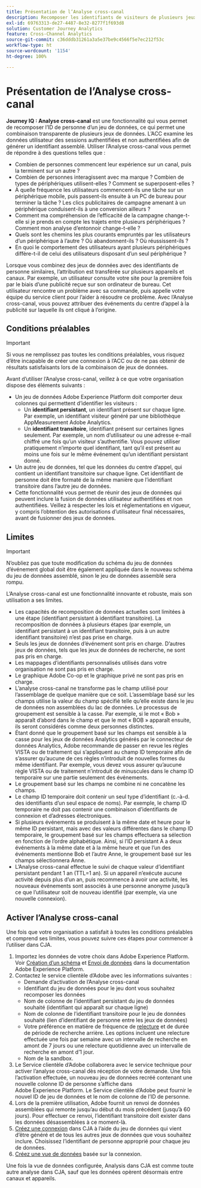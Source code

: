 ```yaml
---
title: Présentation de l’Analyse cross-canal
description: Recomposer les identifiants de visiteurs de plusieurs jeux de données pour regrouper les visiteurs.
exl-id: 69763313-de27-4487-8e32-8277f1f693d8
solution: Customer Journey Analytics
feature: Cross-Channel Analytics
source-git-commit: c36dddb31261a3a5e37be9c4566f5e7ec212f53c
workflow-type: ht
source-wordcount: '1154'
ht-degree: 100%

---
```


# Présentation de l’Analyse cross-canal

**Journey IQ : Analyse cross-canal** est une fonctionnalité qui vous permet de recomposer l’ID de personne d’un jeu de données, ce qui permet une combinaison transparente de plusieurs jeux de données. L’ACC examine les données utilisateur des sessions authentifiées et non authentifiées afin de générer un identifiant assemblé. Utiliser l’Analyse cross-canal vous permet de répondre à des questions telles que :

* Combien de personnes commencent leur expérience sur un canal, puis la terminent sur un autre ?
* Combien de personnes interagissent avec ma marque ? Combien de types de périphériques utilisent-elles ? Comment se superposent-elles ?
* À quelle fréquence les utilisateurs commencent-ils une tâche sur un périphérique mobile, puis passent-ils ensuite à un PC de bureau pour terminer la tâche ? Les clics publicitaires de campagne amenant à un périphérique conduisent-ils à une conversion ailleurs ?
* Comment ma compréhension de l’efficacité de la campagne change-t-elle si je prends en compte les trajets entre plusieurs périphériques ? Comment mon analyse d’entonnoir change-t-elle ?
* Quels sont les chemins les plus courants empruntés par les utilisateurs d’un périphérique à l’autre ? Où abandonnent-ils ? Où réussissent-ils ?
* En quoi le comportement des utilisateurs ayant plusieurs périphériques diffère-t-il de celui des utilisateurs disposant d’un seul périphérique ?

Lorsque vous combinez des jeux de données avec des identifiants de personne similaires, l’attribution est transférée sur plusieurs appareils et canaux. Par exemple, un utilisateur consulte votre site pour la première fois par le biais d’une publicité reçue sur son ordinateur de bureau. Cet utilisateur rencontre un problème avec sa commande, puis appelle votre équipe du service client pour l’aider à résoudre ce problème. Avec l’Analyse cross-canal, vous pouvez attribuer des événements du centre d’appel à la publicité sur laquelle ils ont cliqué à l’origine.

## Conditions préalables

>[!IMPORTANT]
>
>Si vous ne remplissez pas toutes les conditions préalables, vous risquez dʼêtre incapable de créer une connexion à l’ACC ou de ne pas obtenir de résultats satisfaisants lors de la combinaison de jeux de données.

Avant d’utiliser l’Analyse cross-canal, veillez à ce que votre organisation dispose des éléments suivants :

* Un jeu de données Adobe Experience Platform doit comporter deux colonnes qui permettent d’identifier les visiteurs :
   * Un **identifiant persistant**, un identifiant présent sur chaque ligne. Par exemple, un identifiant visiteur généré par une bibliothèque AppMeasurement Adobe Analytics.
   * Un **identifiant transitoire**, identifiant présent sur certaines lignes seulement. Par exemple, un nom d’utilisateur ou une adresse e-mail chiffré une fois qu’un visiteur s’authentifie. Vous pouvez utiliser pratiquement n’importe quel identifiant, tant qu’il est présent au moins une fois sur le même événement qu’un identifiant persistant donné.
* Un autre jeu de données, tel que les données du centre d’appel, qui contient un identifiant transitoire sur chaque ligne. Cet identifiant de personne doit être formaté de la même manière que l’identifiant transitoire dans l’autre jeu de données.
* Cette fonctionnalité vous permet de réunir des jeux de données qui peuvent inclure la fusion de données utilisateur authentifiées et non authentifiées. Veillez à respecter les lois et réglementations en vigueur, y compris lʼobtention des autorisations dʼutilisateur final nécessaires, avant de fusionner des jeux de données.

## Limites

>[!IMPORTANT]
>
>N’oubliez pas que toute modification du schéma du jeu de données d’événement global doit être également appliquée dans le nouveau schéma du jeu de données assemblé, sinon le jeu de données assemblé sera rompu.

L’Analyse cross-canal est une fonctionnalité innovante et robuste, mais son utilisation a ses limites.

* Les capacités de recomposition de données actuelles sont limitées à une étape (identifiant persistant à identifiant transitoire). La recomposition de données à plusieurs étapes (par exemple, un identifiant persistant à un identifiant transitoire, puis à un autre identifiant transitoire) n’est pas prise en charge.
* Seuls les jeux de données dʼévénement sont pris en charge. D’autres jeux de données, tels que les jeux de données de recherche, ne sont pas pris en charge.
* Les mappages d’identifiants personnalisés utilisés dans votre organisation ne sont pas pris en charge.
* Le graphique Adobe Co-op et le graphique privé ne sont pas pris en charge.
* Lʼanalyse cross-canal ne transforme pas le champ utilisé pour lʼassemblage de quelque manière que ce soit. Lʼassemblage basé sur les champs utilise la valeur du champ spécifié telle quʼelle existe dans le jeu de données non assemblées du lac de données. Le processus de groupement est sensible à la casse. Par exemple, si le mot « Bob » apparaît dʼabord dans le champ et que le mot « BOB » apparaît ensuite, ils seront considérés comme deux personnes distinctes.
* Étant donné que le groupement basé sur les champs est sensible à la casse pour les jeux de données Analytics générés par le connecteur de données Analytics, Adobe recommande de passer en revue les règles VISTA ou de traitement qui sʼappliquent au champ ID temporaire afin de sʼassurer quʼaucune de ces règles nʼintroduit de nouvelles formes du même identifiant. Par exemple, vous devez vous assurer quʼaucune règle VISTA ou de traitement nʼintroduit de minuscules dans le champ ID temporaire sur une partie seulement des événements.
* Le groupement basé sur les champs ne combine ni ne concatène les champs.
* Le champ ID temporaire doit contenir un seul type dʼidentifiant (c.-à-d. des identifiants dʼun seul espace de noms). Par exemple, le champ ID temporaire ne doit pas contenir une combinaison dʼidentifiants de connexion et dʼadresses électroniques.
* Si plusieurs événements se produisent à la même date et heure pour le même ID persistant, mais avec des valeurs différentes dans le champ ID temporaire, le groupement basé sur les champs effectuera sa sélection en fonction de lʼordre alphabétique. Ainsi, si lʼID persistant A a deux événements à la même date et à la même heure et que lʼun des événements mentionne Bob et lʼautre Anne, le groupement basé sur les champs sélectionnera Anne.
* L’Analyse cross-canal effectue le suivi de chaque valeur d’identifiant persistant pendant 1 an (TTL=1 an). Si un appareil n’exécute aucune activité depuis plus d’un an, puis recommence à avoir une activité, les nouveaux événements sont associés à une personne anonyme jusqu’à ce que l’utilisateur soit de nouveau identifié (par exemple, via une nouvelle connexion).


## Activer l’Analyse cross-canal

Une fois que votre organisation a satisfait à toutes les conditions préalables et comprend ses limites, vous pouvez suivre ces étapes pour commencer à lʼutiliser dans CJA.

1. Importez les données de votre choix dans Adobe Experience Platform. Voir [Création d’un schéma](https://experienceleague.adobe.com/docs/experience-platform/xdm/tutorials/create-schema-ui.html?lang=fr) et [Envoi de données](https://experienceleague.adobe.com/docs/experience-platform/ingestion/home.html?lang=fr) dans la documentation Adobe Experience Platform.
1. Contactez le service clientèle d’Adobe avec les informations suivantes :
   * Demande d’activation de l’Analyse cross-canal
   * Identifiant du jeu de données pour le jeu dont vous souhaitez recomposer les données
   * Nom de colonne de l’identifiant persistant du jeu de données souhaité (identifiant qui apparaît sur chaque ligne)
   * Nom de colonne de l’identifiant transitoire pour le jeu de données souhaité (lien d’identifiant de personne entre les jeux de données)
   * Votre préférence en matière de fréquence de [relecture](replay.md) et de durée de période de recherche arrière. Les options incluent une relecture effectuée une fois par semaine avec un intervalle de recherche en amont de 7 jours ou une relecture quotidienne avec un intervalle de recherche en amont d’1 jour.
   * Nom de la sandbox.
1. Le Service clientèle d’Adobe collaborera avec le service technique pour activer lʼanalyse cross-canal dès réception de votre demande. Une fois lʼactivation effectuée, un nouveau jeu de données recréé contenant une nouvelle colonne ID de personne s’affiche dans Adobe Experience Platform. Le Service clientèle d’Adobe peut fournir le nouvel ID de jeu de données et le nom de colonne de l’ID de personne.
1. Lors de la première utilisation, Adobe fournit un renvoi de données assemblées qui remonte jusquʼau début du mois précédent (jusquʼà 60 jours). Pour effectuer ce renvoi, lʼidentifiant transitoire doit exister dans les données désassemblées à ce moment-là.
1. [Créez une connexion](../create-connection.md) dans CJA à l’aide du jeu de données qui vient d’être généré et de tous les autres jeux de données que vous souhaitez inclure. Choisissez l’identifiant de personne approprié pour chaque jeu de données.
1. [Créez une vue de données](/help/data-views/create-dataview.md) basée sur la connexion.

<!-- To do: Paragraph on backfill once product and marketing determine the best way forward. -->

Une fois la vue de données configurée, Analysis dans CJA est comme toute autre analyse dans CJA, sauf que les données opèrent désormais entre canaux et appareils.
